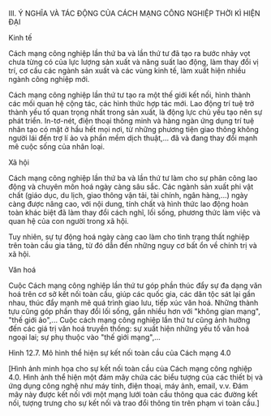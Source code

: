III. Ý NGHĨA VÀ TÁC ĐỘNG CỦA CÁCH MẠNG CÔNG NGHIỆP THỜI KÌ HIỆN ĐẠI

Kinh tế

Cách mạng công nghiệp lần thứ ba và lần thứ tư đã tạo ra bước nhảy vọt chưa từng có của lực lượng sản xuất và năng suất lao động, làm thay đổi vị trí, cơ cấu các ngành sản xuất và các vùng kinh tế, làm xuất hiện nhiều ngành công nghiệp mới.

Cách mạng công nghiệp lần thứ tư tạo ra một thế giới kết nối, hình thành các mối quan hệ cộng tác, các hình thức hợp tác mới. Lao động trí tuệ trở thành yếu tố quan trọng nhất trong sản xuất, là động lực chủ yếu tạo nên sự phát triển. In-tơ-nét, điện thoại thông minh và hàng ngàn ứng dụng trí tuệ nhân tạo có mặt ở hầu hết mọi nơi, từ những phương tiện giao thông không người lái đến trợ lí ảo và phần mềm dịch thuật,... đã và đang thay đổi mạnh mẽ cuộc sống của nhân loại.

Xã hội

Cách mạng công nghiệp lần thứ ba và lần thứ tư làm cho sự phân công lao động và chuyên môn hoá ngày càng sâu sắc. Các ngành sản xuất phi vật chất (giáo dục, du lịch, giao thông vận tải, tài chính, ngân hàng,...) ngày càng được nâng cao, với nội dung, tính chất và hình thức lao động hoàn toàn khác biệt đã làm thay đổi cách nghĩ, lối sống, phương thức làm việc và quan hệ của con người trong xã hội.

Tuy nhiên, sự tự động hoá ngày càng cao làm cho tình trạng thất nghiệp trên toàn cầu gia tăng, từ đó dẫn đến những nguy cơ bất ổn về chính trị và xã hội.

Văn hoá

Cuộc Cách mạng công nghiệp lần thứ tư góp phần thúc đẩy sự đa dạng văn hoá trên cơ sở kết nối toàn cầu, giúp các quốc gia, các dân tộc sát lại gần nhau, thúc đẩy mạnh mẽ quá trình giao lưu, tiếp xúc văn hoá. Những thành tựu cũng góp phần thay đổi lối sống, gắn nhiều hơn với "không gian mạng", "thế giới ảo",... Cuộc cách mạng công nghiệp lần thứ tư cũng ảnh hưởng đến các giá trị văn hoá truyền thống: sự xuất hiện những yếu tố văn hoá ngoại lai; sự phụ thuộc vào "thế giới mạng",...

Hình 12.7. Mô hình thể hiện sự kết nối toàn cầu của Cách mạng 4.0

[Hình ảnh minh họa cho sự kết nối toàn cầu của Cách mạng công nghiệp 4.0. Hình ảnh thể hiện một đám mây chứa các biểu tượng của các thiết bị và ứng dụng công nghệ như máy tính, điện thoại, máy ảnh, email, v.v. Đám mây này được kết nối với một mạng lưới toàn cầu thông qua các đường kết nối, tượng trưng cho sự kết nối và trao đổi thông tin trên phạm vi toàn cầu.]